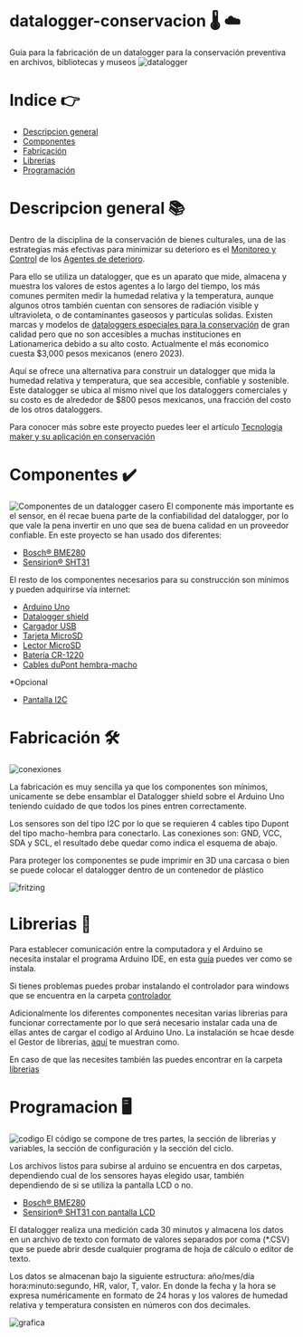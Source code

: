 # datalogger-conservacion 🌡️ ☁️

Guía para la fabricación de un datalogger para la conservación preventiva en archivos, bibliotecas y museos
![datalogger](imagenes/datalogger.jpg)

# Indice 👉

- [Descripcion general](#descripcion-general-)
- [Componentes](#componentes-)
- [Fabricación](#fabricacion-)
- [Librerias](#librerias-)
- [Programación](#programacion-)

# Descripcion general 📚

Dentro de la disciplina de la conservación de bienes culturales, una de las estrategías más efectivas para minimizar su deterioro es el [ Monitoreo y Control](http://www.bnm.unam.mx/files/quienes-somos/preservacion-documental/norma-mexicana-preservacion-documental.pdf) de los [Agentes de deterioro](https://www.cncr.gob.cl/noticias/agentes-de-deterioro-instituto-canadiense-de-conservacion-icc).

Para ello se utiliza un datalogger, que es un aparato que mide, almacena y muestra los valores de estos agentes a lo largo del tiempo, los más comunes permiten medir la humedad relativa y la temperatura, aunque algunos otros también cuentan con sensores de radiación visible y ultravioleta, o de contaminantes gaseosos y partículas solidas. Existen marcas y modelos de [dataloggers especiales para la conservación](https://www.universityproducts.com/equipment-tools/temperature-and-humidity-monitoring-equipment) de gran calidad pero que no son accesibles a muchas instituciones en Lationamerica debido a su alto costo. Actualmente el más economico cuesta $3,000 pesos mexicanos (enero 2023).

Aquí se ofrece una alternativa para construir un datalogger que mida la humedad relativa y temperatura, que sea accesible, confiable y sostenible. Este datalogger se ubica al mismo nivel que los dataloggers comerciales y su costo es de alrededor de $800 pesos mexicanos, una fracción del costo de los otros dataloggers.

Para conocer más sobre este proyecto puedes leer el artículo [Tecnología maker y su aplicación en conservación](https://www.academia.edu/43988917/Tecnología_maker_y_su_aplicación_en_conservación_V_Coloquio_Conservación_y_Restauración_Lozano)

# Componentes ✔️

![Componentes de un datalogger casero](imagenes/componentes.jpg)
El componente más importante es el sensor, en él recae buena parte de la confiabilidad del datalogger, por lo que vale la pena invertir en uno que sea de buena calidad en un proveedor confiable. En este proyecto se han usado dos diferentes:

- [Bosch® BME280](https://mexico.newark.com/c/computadoras-de-tarjeta-unica-creador-educacion/tarjetas-modulos-complementarios?st=bme280&showResults=true)
- [Sensirion® SHT31](https://www.mouser.mx/ProductDetail/Adafruit/2857?qs=ivJcBTDythUTq%252BPyc8dfFQ%3D%3D)

El resto de los componentes necesarios para su construcción son mínimos y pueden adquirirse vía internet:

- [Arduino Uno](https://listado.mercadolibre.com.mx/arduino-uno#D)
- [Datalogger shield](https://listado.mercadolibre.com.mx/datalogger-shield#D)
- [Cargador USB](https://listado.mercadolibre.com.mx/cargador-usb#D)
- [Tarjeta MicroSD](https://listado.mercadolibre.com.mx/tarjeta-microsd-16-gb#D[A:tarjeta%20microsd%2016%20gb])
- [Lector MicroSD](https://listado.mercadolibre.com.mx/lector-de-tarjetas-microsd#D[A:lector%20de%20tarjetas%20microsd%20])
- [Batería CR-1220](https://listado.mercadolibre.com.mx/cr-1220#D[A:CR-1220])
- [Cables duPont hembra-macho](https://listado.mercadolibre.com.mx/cable-dupont-macho-hembra#D[A:cable%20dupont%20macho%20hembra])
  
*Opcional
  
- [Pantalla I2C](https://listado.mercadolibre.com.mx/pantalla-i2c#D) 

# Fabricación 🛠️

![conexiones](imagenes/conexiones.jpg)

La fabricación es muy sencilla ya que los componentes son mínimos, unicamente se debe ensamblar el Datalogger shield sobre el Arduino Uno teniendo cuidado de que todos los pines entren correctamente.

Los sensores son del tipo I2C por lo que se requieren 4 cables tipo Dupont del tipo macho-hembra para conectarlo. Las conexiones son: GND, VCC, SDA y SCL, el resultado debe quedar como indica el esquema de abajo.

Para proteger los componentes se pude imprimir en 3D una carcasa o bien se puede colocar el datalogger dentro de un contenedor de plástico

![fritzing](imagenes/fritzing.jpg)

# Librerias 📖

Para establecer comunicación entre la computadora y el Arduino se necesita instalar el programa Arduino IDE, en esta [guía](https://programarfacil.com/blog/arduino-blog/arduino-ide/) puedes ver como se instala.

Si tienes problemas puedes probar instalando el controlador para windows que se encuentra en la carpeta [controlador](controlador/)

Adicionalmente los diferentes componentes necesitan varias librerias para funcionar correctamente por lo que será necesario instalar cada una de ellas antes de cargar el codigo al Arduino Uno. La instalación se hcae desde el Gestor de librerias, [aquí](https://programarfacil.com/blog/arduino-blog/instalar-una-libreria-de-arduino/) te muestran como.

En caso de que las necesites también las puedes encontrar en la carpeta [librerias](librerias/)

# Programacion 🖥️

![codigo](imagenes/codigo.jpg)
El código se compone de tres partes, la sección de librerías y variables, la sección de configuración y la sección del ciclo.

Los archivos listos para subirse al arduino se encuentra en dos carpetas, dependiendo cual de los sensores hayas elegido usar, también dependiendo de si se utiliza la pantalla LCD o no.

- [Bosch® BME280](datashield_BME280/)
- [Sensirion® SHT31 con pantalla LCD](datashield_SHT31_LCD/)

El datalogger realiza una medición cada 30 minutos y almacena los datos en un archivo de texto con formato de valores separados por coma (\*.CSV) que se puede abrir desde cualquier programa de hoja de cálculo o editor de texto.

Los datos se almacenan bajo la siguiente estructura: año/mes/día hora:minuto:segundo, HR, valor, T, valor. En donde la fecha y la hora se expresa numéricamente en formato de 24 horas y los valores de humedad relativa y temperatura consisten en números con dos decimales.

![grafica](imagenes/grafica.jpg)
